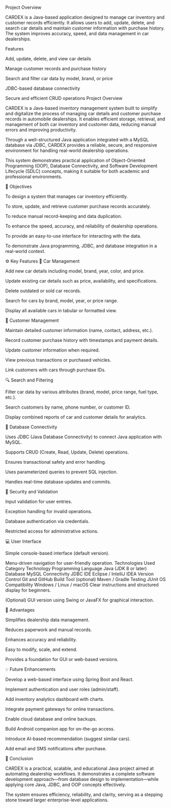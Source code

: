 Project Overview

CARDEX is a Java-based application designed to manage car inventory and customer records efficiently. 
It allows users to add, update, delete, and search car details and maintain customer information with purchase history.
The system improves accuracy, speed, and data management in car dealerships.


Features

Add, update, delete, and view car details

Manage customer records and purchase history

Search and filter car data by model, brand, or price

JDBC-based database connectivity

Secure and efficient CRUD operations
Project Overview

CARDEX is a Java-based inventory management system built to simplify and digitalize the process of managing car details and customer purchase records in automobile dealerships.
It enables efficient storage, retrieval, and management of both car inventory and customer data, reducing manual errors and improving productivity.

Through a well-structured Java application integrated with a MySQL database via JDBC, CARDEX provides a reliable, secure, and responsive environment for handling real-world dealership operations.

This system demonstrates practical application of Object-Oriented Programming (OOP), Database Connectivity, and Software Development Lifecycle (SDLC) concepts, making it suitable for both academic and professional environments.

🎯 Objectives

To design a system that manages car inventory efficiently.

To store, update, and retrieve customer purchase records accurately.

To reduce manual record-keeping and data duplication.

To enhance the speed, accuracy, and reliability of dealership operations.

To provide an easy-to-use interface for interacting with the data.

To demonstrate Java programming, JDBC, and database integration in a real-world context.

⚙️ Key Features
🧩 Car Management

Add new car details including model, brand, year, color, and price.

Update existing car details such as price, availability, and specifications.

Delete outdated or sold car records.

Search for cars by brand, model, year, or price range.

Display all available cars in tabular or formatted view.

👥 Customer Management

Maintain detailed customer information (name, contact, address, etc.).

Record customer purchase history with timestamps and payment details.

Update customer information when required.

View previous transactions or purchased vehicles.

Link customers with cars through purchase IDs.

🔍 Search and Filtering

Filter car data by various attributes (brand, model, price range, fuel type, etc.).

Search customers by name, phone number, or customer ID.

Display combined reports of car and customer details for analytics.

🧱 Database Connectivity

Uses JDBC (Java Database Connectivity) to connect Java application with MySQL.

Supports CRUD (Create, Read, Update, Delete) operations.

Ensures transactional safety and error handling.

Uses parameterized queries to prevent SQL injection.

Handles real-time database updates and commits.

🔐 Security and Validation

Input validation for user entries.

Exception handling for invalid operations.

Database authentication via credentials.

Restricted access for administrative actions.

💻 User Interface

Simple console-based interface (default version).

Menu-driven navigation for user-friendly operation.
Technologies Used
Category	Technology
Programming Language	Java (JDK 8 or later)
Database	MySQL
Connectivity	JDBC
IDE	Eclipse / IntelliJ IDEA
Version Control	Git and GitHub
Build Tool (optional)	Maven / Gradle
Testing	JUnit
OS Compatibility	Windows / Linux / macOS
Clear instructions and structured display for beginners.

(Optional) GUI version using Swing or JavaFX for graphical interaction.


🧩 Advantages

Simplifies dealership data management.

Reduces paperwork and manual records.

Enhances accuracy and reliability.

Easy to modify, scale, and extend.

Provides a foundation for GUI or web-based versions.

💡 Future Enhancements

Develop a web-based interface using Spring Boot and React.

Implement authentication and user roles (admin/staff).

Add inventory analytics dashboard with charts.

Integrate payment gateways for online transactions.

Enable cloud database and online backups.

Build Android companion app for on-the-go access.

Introduce AI-based recommendation (suggest similar cars).

Add email and SMS notifications after purchase.

🧾 Conclusion

CARDEX is a practical, scalable, and educational Java project aimed at automating dealership workflows.
It demonstrates a complete software development approach—from database design to implementation—while applying core Java, JDBC, and OOP concepts effectively.

The system ensures efficiency, reliability, and clarity, serving as a stepping stone toward larger enterprise-level applications.
